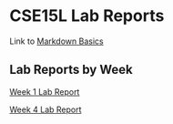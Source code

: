 # CSE15L Lab Reports

Link to [Markdown Basics](https://rar001.github.io/cse15l-lab-reports/markdownbasics.html)

## Lab Reports by Week
[Week 1 Lab Report](https://rar001.github.io/cse15l-lab-reports/lab-report-1-week-2.html)

[Week 4 Lab Report](https://rar001.github.io/cse15l-lab-reports/lab-report-2-week-4.html)

